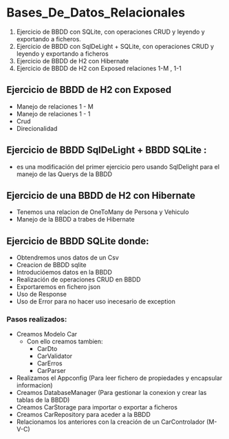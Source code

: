 # Bases_De_Datos_Relacionales
1. Ejercicio de BBDD con SQLite, con operaciones CRUD y leyendo y exportando a ficheros. 
2. Ejercicio de BBDD con SqlDeLight + SQLite, con operaciones CRUD y leyendo y exportando a ficheros
3. Ejercicio de BBDD de H2 con Hibernate
4. Ejercicio de BBDD de H2 con Exposed relaciones 1-M , 1-1

## Ejercicio de BBDD de H2 con Exposed 
- Manejo de relaciones 1 - M
- Manejo de relaciones 1 - 1
- Crud
- Direcionalidad

## Ejercicio de BBDD SqlDeLight + BBDD SQLite :
- es una modificación del primer ejercicio pero usando SqlDelight para el manejo de las Querys de la BBDD

## Ejercicio de una BBDD de H2 con Hibernate
- Tenemos una relacion de OneToMany de Persona y Vehiculo
- Manejo de la BBDD a trabes de Hibernate

## Ejercicio de BBDD SQLite donde:

- Obtendremos unos datos de un Csv
- Creacion de BBDD sqlite
- Introducióemos datos en la BBDD
- Realización de operaciones CRUD en BBDD
- Exportaremos en fichero json
- Uso de Response
- Uso de Error para no hacer uso inecesario de exception

### Pasos realizados:
- Creamos Modelo Car
  - Con ello creamos tambien:
    - CarDto
    - CarValidator
    - CarErros
    - CarParser
- Realizamos el Appconfig (Para leer fichero de propiedades y encapsular informacion)
- Creamos DatabaseManager (Para gestionar la conexion y crear las tablas de la BBDD)
- Creamos CarStorage para importar o exportar a ficheros
- Creamos CarRepository para aceder a la BBDD
- Relacionamos los anteriores con la creación de un CarControlador (M-V-C)


